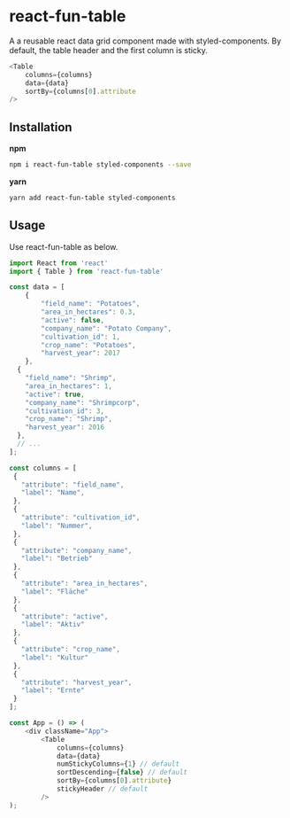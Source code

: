 # react-fun-table
A a reusable react data grid component made with styled-components. By default, the table header and the first column is sticky.

```js
<Table
    columns={columns}
    data={data}
    sortBy={columns[0].attribute
/>
```

## Installation

__npm__

```bash
npm i react-fun-table styled-components --save
```

__yarn__

```bash
yarn add react-fun-table styled-components
```

## Usage

Use react-fun-table as below.

```js
import React from 'react'
import { Table } from 'react-fun-table'

const data = [
	{
		"field_name": "Potatoes",
		"area_in_hectares": 0.3,
		"active": false,
		"company_name": "Potato Company",
		"cultivation_id": 1,
		"crop_name": "Potatoes",
		"harvest_year": 2017
	},
  {
    "field_name": "Shrimp",
    "area_in_hectares": 1,
    "active": true,
    "company_name": "Shrimpcorp",
    "cultivation_id": 3,
    "crop_name": "Shrimp",
    "harvest_year": 2016
  },
  // ...
];

const columns = [
 {
   "attribute": "field_name",
   "label": "Name",
 },
 {
   "attribute": "cultivation_id",
   "label": "Nummer",
 },
 {
   "attribute": "company_name",
   "label": "Betrieb"
 },
 {
   "attribute": "area_in_hectares",
   "label": "Fläche"
 },
 {
   "attribute": "active",
   "label": "Aktiv"
 },
 {
   "attribute": "crop_name",
   "label": "Kultur"
 },
 {
   "attribute": "harvest_year",
   "label": "Ernte"
 }
];

const App = () => (
    <div className="App">
        <Table
            columns={columns}
            data={data}
            numStickyColumns={1} // default
            sortDescending={false} // default
            sortBy={columns[0].attribute}
            stickyHeader // default
        />
);


```
